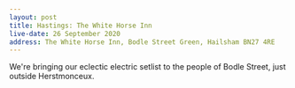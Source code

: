 ```yaml
---
layout: post
title: Hastings: The White Horse Inn
live-date: 26 September 2020
address: The White Horse Inn, Bodle Street Green, Hailsham BN27 4RE
---
```


We're bringing our eclectic electric setlist to the people of Bodle Street, just outside Herstmonceux.
